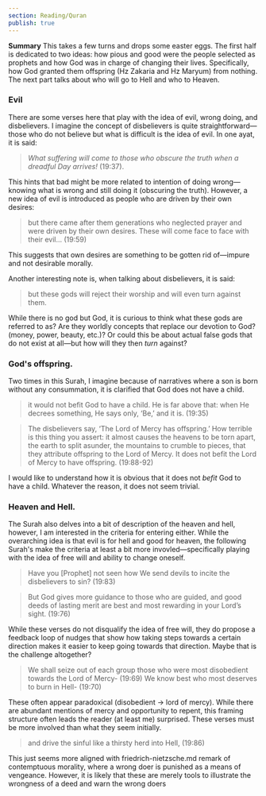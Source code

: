 ```yaml
---
section: Reading/Quran
publish: true
---
```


**Summary**
This takes a few turns and drops some easter eggs. The first half is dedicated to two ideas: how pious and good were the people selected as prophets and how God was in charge of changing their lives. Specifically, how God granted them offspring (Hz Zakaria and Hz Maryum) from nothing. The next part talks about who will go to Hell and who to Heaven. 

### Evil
There are some verses here that play with the idea of evil, wrong doing, and disbelievers. I imagine the concept of disbelievers is quite straightforward—those who do not believe but what is difficult is the idea of evil. In one ayat, it is said: 

> *What suffering will come to those who obscure the truth when a dreadful Day arrives!* (19:37).

 This hints that bad might be more related to intention of doing wrong—knowing what is wrong and still doing it (obscuring the truth). However, a new idea of evil is introduced as people who are driven by their own desires:

> but there came after them generations who neglected prayer and were driven by their own desires. These will come face to face with their evil... (19:59)

This suggests that own desires are something to be gotten rid of—impure and not desirable morally. 

Another interesting note is, when talking about disbelievers, it is said:

> but these gods will reject their worship and will even turn against them.

While there is no god but God, it is curious to think what these gods are referred to as? Are they worldly concepts that replace our devotion to God? (money, power, beauty, etc.)? Or could this be about actual false gods that do not exist at all—but how will they then *turn* against?
### God's offspring.

Two times in this Surah, I imagine because of narratives where a son is born without any consummation, it is clarified that God does not have a child.

> it would not befit God to have a child. He is far above that: when He decrees something, He says only, ‘Be,’ and it is. (19:35)

> The disbelievers say, ‘The Lord of Mercy has offspring.’ How terrible is this thing you assert: it almost causes the heavens to be torn apart, the earth to split asunder, the mountains to crumble to pieces, that they attribute offspring to the Lord of Mercy. It does not befit the Lord of Mercy to have offspring. (19:88-92)

I would like to understand how it is obvious that it does not *befit* God to have a child. Whatever the reason, it does not seem trivial.

### Heaven and Hell.

The Surah also delves into a bit of description of the heaven and hell, however, I am interested in the criteria for entering either. While the overarching idea is that evil is for hell and good for heaven, the following Surah's make the criteria at least a bit more invovled—specifically playing with the idea of free will and ability to change oneself. 


> Have you [Prophet] not seen how We send devils to incite the disbelievers to sin? (19:83)

> But God gives more guidance to those who are guided, and good deeds of lasting merit are best and most rewarding in your Lord’s sight. (19:76)

While these verses do not disqualify the idea of free will, they do propose a feedback loop of nudges that show how taking steps towards a certain direction makes it easier to keep going towards that direction. Maybe that is the challenge altogether?

> We shall seize out of each group those who were most disobedient towards the Lord of Mercy- (19:69)
> We know best who most deserves to burn in Hell- (19:70)

These often appear paradoxical (disobedient → lord of mercy). While there are abundant mentions of mercy and opportunity to repent, this framing structure often leads the reader (at least me) surprised. These verses must be more involved than what they seem initially. 

> and drive the sinful like a thirsty herd into Hell, (19:86)

This just seems more aligned with friedrich-nietzsche.md remark of contemptuous morality, where a wrong doer is punished as a means of vengeance. However, it is likely that these are merely tools to illustrate the wrongness of a deed and warn the wrong doers